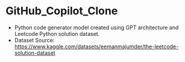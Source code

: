 # GitHub_Copilot_Clone
- Python code generator model created using GPT architecture and Leetcode Python solution dataset.
- Dataset Source: https://www.kaggle.com/datasets/eemanmajumder/the-leetcode-solution-dataset
